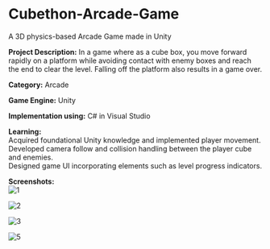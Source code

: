 # Cubethon-Arcade-Game

A 3D physics-based Arcade Game made in Unity

**Project Description:**
In a game where as a cube box, you move forward rapidly on a platform while avoiding contact with enemy boxes and reach the end to clear the level. Falling off the platform also results in a game over.

**Category:** Arcade

**Game Engine:** Unity

**Implementation using:** C# in Visual Studio

**Learning:** <br>
Acquired foundational Unity knowledge and implemented player movement.<br>
Developed camera follow and collision handling between the player cube and enemies.<br>
Designed game UI incorporating elements such as level progress indicators.

**Screenshots:**<br>
![1](https://github.com/Kamehamehaaaaaa/Cubethon-Arcade-Game/assets/31343707/31306df8-87b9-4918-8231-4046a46dc142)

![2](https://github.com/Kamehamehaaaaaa/Cubethon-Arcade-Game/assets/31343707/97e72653-b0bb-438c-9af0-e37923398169)

![3](https://github.com/Kamehamehaaaaaa/Cubethon-Arcade-Game/assets/31343707/6df8fec9-4cdc-412f-bd62-cb28ffb37df3)

![5](https://github.com/Kamehamehaaaaaa/Cubethon-Arcade-Game/assets/31343707/08541f1b-b241-49f1-b276-4b576e5d036f)
